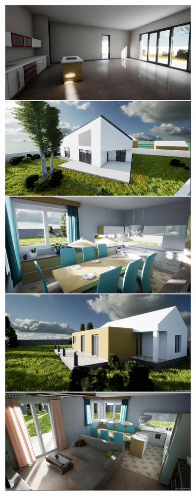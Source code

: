 <img src="../../../../images/archviz-interactive/02.JPG" alt="image1" style="max-width:600px;">
<img src="../../../../images/archviz-interactive/03.JPG" alt="image2" style="max-width:600px;">
<img src="../../../../images/archviz-interactive/01.JPG" alt="image3" style="max-width:600px;">
<img src="../../../../images/archviz-interactive/keszhaz1.jpg" alt="image4" style="max-width:600px;">
<img src="../../../../images/archviz-interactive/keszhaz2.jpg" alt="image5" style="max-width:600px;">

